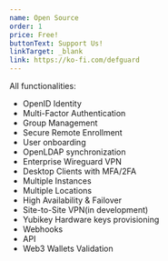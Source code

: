 ```yaml
---
name: Open Source
order: 1
price: Free!
buttonText: Support Us!
linkTarget: _blank
link: https://ko-fi.com/defguard
---
```

All functionalities:

* OpenID Identity
* Multi-Factor Authentication
* Group Management
* Secure Remote Enrollment
* User onboarding
* OpenLDAP synchronization
* Enterprise Wireguard VPN
* Desktop Clients with MFA/2FA
* Multiple Instances
* Multiple Locations
* High Availability & Failover
* Site-to-Site VPN(in development)
* Yubikey Hardware keys provisioning
* Webhooks
* API
* Web3 Wallets Validation
